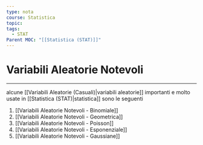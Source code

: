 ```yaml
---
type: nota
course: Statistica
topic: 
tags:
  - STAT
Parent MOC: "[[Statistica (STAT)]]"
---
```

# Variabili Aleatorie Notevoli
---
alcune [[Variabili Aleatorie (Casuali)|variabili aleatorie]] importanti e molto usate in [[Statistica (STAT)|statistica]] sono le seguenti
1. [[Variabili Aleatorie Notevoli - Binomiale]]
3. [[Variabili Aleatorie Notevoli - Geometrica]]
4. [[Variabili Aleatorie Notevoli - Poisson]]
2. [[Variabili Aleatorie Notevoli - Esponenziale]]
6. [[Variabili Aleatorie Notevoli - Gaussiane]]






